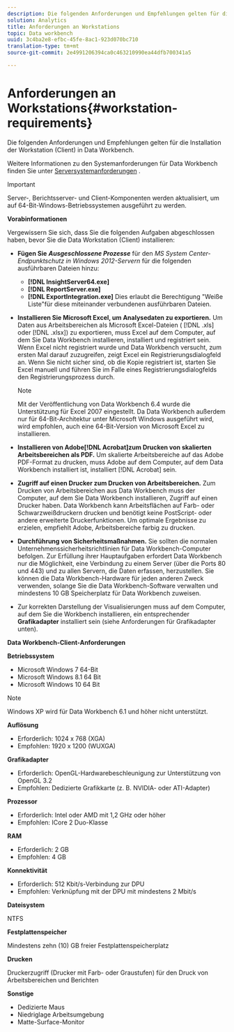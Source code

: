 ```yaml
---
description: Die folgenden Anforderungen und Empfehlungen gelten für die Installation der Workstation (Client) in Data Workbench.
solution: Analytics
title: Anforderungen an Workstations
topic: Data workbench
uuid: 3c4ba2e8-efbc-45fe-8ac1-923d070bc710
translation-type: tm+mt
source-git-commit: 2e4991206394ca0c463210990ea44dfb700341a5

---
```



# Anforderungen an Workstations{#workstation-requirements}

Die folgenden Anforderungen und Empfehlungen gelten für die Installation der Workstation (Client) in Data Workbench.

Weitere Informationen zu den Systemanforderungen für Data Workbench finden Sie unter [Serversystemanforderungen](https://docs.adobe.com/help/en/data-workbench/using/server-admin-install/c-msr-server.html) .

>[!IMPORTANT]
>
>Server-, Berichtsserver- und Client-Komponenten werden aktualisiert, um auf 64-Bit-Windows-Betriebssystemen ausgeführt zu werden.

**Vorabinformationen**

Vergewissern Sie sich, dass Sie die folgenden Aufgaben abgeschlossen haben, bevor Sie die Data Workstation (Client) installieren:

* **Fügen Sie** ***Ausgeschlossene Prozesse*** für den *MS System Center-Endpunktschutz in Windows 2012-Servern* für die folgenden ausführbaren Dateien hinzu:

   * **[!DNL InsightServer64.exe]**
   * **[!DNL ReportServer.exe]**
   * **[!DNL ExportIntegration.exe]**
   Dies erlaubt die Berechtigung &quot;Weiße Liste&quot;für diese miteinander verbundenen ausführbaren Dateien.

* **Installieren Sie Microsoft Excel, um Analysedaten zu exportieren.** Um Daten aus Arbeitsbereichen als Microsoft Excel-Dateien ( [!DNL .xls] oder [!DNL .xlsx]) zu exportieren, muss Excel auf dem Computer, auf dem Sie Data Workbench installieren, installiert und registriert sein. Wenn Excel nicht registriert wurde und Data Workbench versucht, zum ersten Mal darauf zuzugreifen, zeigt Excel ein Registrierungsdialogfeld an. Wenn Sie nicht sicher sind, ob die Kopie registriert ist, starten Sie Excel manuell und führen Sie im Falle eines Registrierungsdialogfelds den Registrierungsprozess durch.

   >[!NOTE]
   >
   >Mit der Veröffentlichung von Data Workbench 6.4 wurde die Unterstützung für Excel 2007 eingestellt. Da Data Workbench außerdem nur für 64-Bit-Architektur unter Microsoft Windows ausgeführt wird, wird empfohlen, auch eine 64-Bit-Version von Microsoft Excel zu installieren.

* **Installieren von Adobe[!DNL Acrobat]zum Drucken von skalierten Arbeitsbereichen als PDF.** Um skalierte Arbeitsbereiche auf das Adobe PDF-Format zu drucken, muss Adobe auf dem Computer, auf dem Data Workbench installiert ist, installiert [!DNL Acrobat] sein.

* **Zugriff auf einen Drucker zum Drucken von Arbeitsbereichen.** Zum Drucken von Arbeitsbereichen aus Data Workbench muss der Computer, auf dem Sie Data Workbench installieren, Zugriff auf einen Drucker haben. Data Workbench kann Arbeitsflächen auf Farb- oder Schwarzweißdruckern drucken und benötigt keine PostScript- oder andere erweiterte Druckerfunktionen. Um optimale Ergebnisse zu erzielen, empfiehlt Adobe, Arbeitsbereiche farbig zu drucken.
* **Durchführung von Sicherheitsmaßnahmen.** Sie sollten die normalen Unternehmenssicherheitsrichtlinien für Data Workbench-Computer befolgen. Zur Erfüllung ihrer Hauptaufgaben erfordert Data Workbench nur die Möglichkeit, eine Verbindung zu einem Server (über die Ports 80 und 443) und zu allen Servern, die Daten erfassen, herzustellen. Sie können die Data Workbench-Hardware für jeden anderen Zweck verwenden, solange Sie die Data Workbench-Software verwalten und mindestens 10 GB Speicherplatz für Data Workbench zuweisen.
* Zur korrekten Darstellung der Visualisierungen muss auf dem Computer, auf dem Sie die Workbench installieren, ein entsprechender **Grafikadapter** installiert sein (siehe Anforderungen für Grafikadapter unten).

**Data Workbench-Client-Anforderungen**

**Betriebssystem**

* Microsoft Windows 7 64-Bit
* Microsoft Windows 8.1 64 Bit
* Microsoft Windows 10 64 Bit

>[!NOTE]
>
>Windows XP wird für Data Workbench 6.1 und höher nicht unterstützt.

**Auflösung**

* Erforderlich: 1024 x 768 (XGA)
* Empfohlen: 1920 x 1200 (WUXGA)

**Grafikadapter**

* Erforderlich: OpenGL-Hardwarebeschleunigung zur Unterstützung von OpenGL 3.2
* Empfohlen: Dedizierte Grafikkarte (z. B. NVIDIA- oder ATI-Adapter)

**Prozessor**

* Erforderlich: Intel oder AMD mit 1,2 GHz oder höher
* Empfohlen: ICore 2 Duo-Klasse

**RAM**

* Erforderlich: 2 GB
* Empfohlen: 4 GB

**Konnektivität**

* Erforderlich: 512 Kbit/s-Verbindung zur DPU
* Empfohlen: Verknüpfung mit der DPU mit mindestens 2 Mbit/s

**Dateisystem**

NTFS

**Festplattenspeicher**

Mindestens zehn (10) GB freier Festplattenspeicherplatz

**Drucken**

Druckerzugriff (Drucker mit Farb- oder Graustufen) für den Druck von Arbeitsbereichen und Berichten

**Sonstige**

* Dedizierte Maus
* Niedriglage Arbeitsumgebung
* Matte-Surface-Monitor

